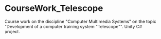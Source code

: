 # CourseWork_Telescope
Course work on the discipline "Computer Multimedia Systems" on the topic "Development of a computer training system "Telescope"".
Unity C# project.
